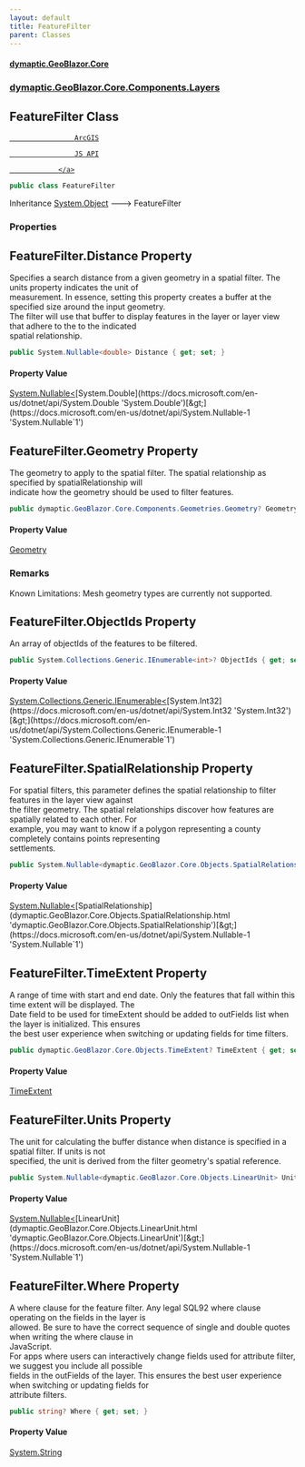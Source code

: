 ```yaml
---
layout: default
title: FeatureFilter
parent: Classes
---
```

#### [dymaptic.GeoBlazor.Core](index.html 'index')
### [dymaptic.GeoBlazor.Core.Components.Layers](index.html#dymaptic.GeoBlazor.Core.Components.Layers 'dymaptic.GeoBlazor.Core.Components.Layers')

## FeatureFilter Class

<a target="_blank" href="https://developers.arcgis.com/javascript/latest/api-reference/esri-layers-support-FeatureFilter.html">  
                    ArcGIS  
                    JS API  
                </a>

```csharp
public class FeatureFilter
```

Inheritance [System.Object](https://docs.microsoft.com/en-us/dotnet/api/System.Object 'System.Object') &#129106; FeatureFilter
### Properties

<a name='dymaptic.GeoBlazor.Core.Components.Layers.FeatureFilter.Distance'></a>

## FeatureFilter.Distance Property

Specifies a search distance from a given geometry in a spatial filter. The units property indicates the unit of  
measurement. In essence, setting this property creates a buffer at the specified size around the input geometry.  
The filter will use that buffer to display features in the layer or layer view that adhere to the to the indicated  
spatial relationship.

```csharp
public System.Nullable<double> Distance { get; set; }
```

#### Property Value
[System.Nullable&lt;](https://docs.microsoft.com/en-us/dotnet/api/System.Nullable-1 'System.Nullable`1')[System.Double](https://docs.microsoft.com/en-us/dotnet/api/System.Double 'System.Double')[&gt;](https://docs.microsoft.com/en-us/dotnet/api/System.Nullable-1 'System.Nullable`1')

<a name='dymaptic.GeoBlazor.Core.Components.Layers.FeatureFilter.Geometry'></a>

## FeatureFilter.Geometry Property

The geometry to apply to the spatial filter. The spatial relationship as specified by spatialRelationship will  
indicate how the geometry should be used to filter features.

```csharp
public dymaptic.GeoBlazor.Core.Components.Geometries.Geometry? Geometry { get; set; }
```

#### Property Value
[Geometry](dymaptic.GeoBlazor.Core.Components.Geometries.Geometry.html 'dymaptic.GeoBlazor.Core.Components.Geometries.Geometry')

### Remarks
Known Limitations: Mesh geometry types are currently not supported.

<a name='dymaptic.GeoBlazor.Core.Components.Layers.FeatureFilter.ObjectIds'></a>

## FeatureFilter.ObjectIds Property

An array of objectIds of the features to be filtered.

```csharp
public System.Collections.Generic.IEnumerable<int>? ObjectIds { get; set; }
```

#### Property Value
[System.Collections.Generic.IEnumerable&lt;](https://docs.microsoft.com/en-us/dotnet/api/System.Collections.Generic.IEnumerable-1 'System.Collections.Generic.IEnumerable`1')[System.Int32](https://docs.microsoft.com/en-us/dotnet/api/System.Int32 'System.Int32')[&gt;](https://docs.microsoft.com/en-us/dotnet/api/System.Collections.Generic.IEnumerable-1 'System.Collections.Generic.IEnumerable`1')

<a name='dymaptic.GeoBlazor.Core.Components.Layers.FeatureFilter.SpatialRelationship'></a>

## FeatureFilter.SpatialRelationship Property

For spatial filters, this parameter defines the spatial relationship to filter features in the layer view against  
the filter geometry. The spatial relationships discover how features are spatially related to each other. For  
example, you may want to know if a polygon representing a county completely contains points representing  
settlements.

```csharp
public System.Nullable<dymaptic.GeoBlazor.Core.Objects.SpatialRelationship> SpatialRelationship { get; set; }
```

#### Property Value
[System.Nullable&lt;](https://docs.microsoft.com/en-us/dotnet/api/System.Nullable-1 'System.Nullable`1')[SpatialRelationship](dymaptic.GeoBlazor.Core.Objects.SpatialRelationship.html 'dymaptic.GeoBlazor.Core.Objects.SpatialRelationship')[&gt;](https://docs.microsoft.com/en-us/dotnet/api/System.Nullable-1 'System.Nullable`1')

<a name='dymaptic.GeoBlazor.Core.Components.Layers.FeatureFilter.TimeExtent'></a>

## FeatureFilter.TimeExtent Property

A range of time with start and end date. Only the features that fall within this time extent will be displayed. The  
Date field to be used for timeExtent should be added to outFields list when the layer is initialized. This ensures  
the best user experience when switching or updating fields for time filters.

```csharp
public dymaptic.GeoBlazor.Core.Objects.TimeExtent? TimeExtent { get; set; }
```

#### Property Value
[TimeExtent](dymaptic.GeoBlazor.Core.Objects.TimeExtent.html 'dymaptic.GeoBlazor.Core.Objects.TimeExtent')

<a name='dymaptic.GeoBlazor.Core.Components.Layers.FeatureFilter.Units'></a>

## FeatureFilter.Units Property

The unit for calculating the buffer distance when distance is specified in a spatial filter. If units is not  
specified, the unit is derived from the filter geometry's spatial reference.

```csharp
public System.Nullable<dymaptic.GeoBlazor.Core.Objects.LinearUnit> Units { get; set; }
```

#### Property Value
[System.Nullable&lt;](https://docs.microsoft.com/en-us/dotnet/api/System.Nullable-1 'System.Nullable`1')[LinearUnit](dymaptic.GeoBlazor.Core.Objects.LinearUnit.html 'dymaptic.GeoBlazor.Core.Objects.LinearUnit')[&gt;](https://docs.microsoft.com/en-us/dotnet/api/System.Nullable-1 'System.Nullable`1')

<a name='dymaptic.GeoBlazor.Core.Components.Layers.FeatureFilter.Where'></a>

## FeatureFilter.Where Property

A where clause for the feature filter. Any legal SQL92 where clause operating on the fields in the layer is  
allowed. Be sure to have the correct sequence of single and double quotes when writing the where clause in  
JavaScript.  
For apps where users can interactively change fields used for attribute filter, we suggest you include all possible  
fields in the outFields of the layer. This ensures the best user experience when switching or updating fields for  
attribute filters.

```csharp
public string? Where { get; set; }
```

#### Property Value
[System.String](https://docs.microsoft.com/en-us/dotnet/api/System.String 'System.String')
